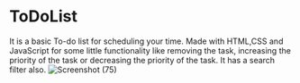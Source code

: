 # ToDoList
It is a basic To-do list for scheduling your time. Made with HTML,CSS and JavaScript for some little functionality like removing the task, increasing the priority of the task or decreasing the priority of the task. It has a search filter also.
![Screenshot (75)](https://user-images.githubusercontent.com/31370134/64863110-bc381d80-d651-11e9-8a81-c3b38b192b6c.png)
